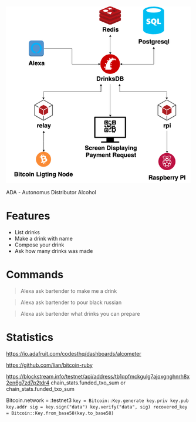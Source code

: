 ![Diagram](graph.png)

ADA - Autonomus Distributor Alcohol

# Features

* List drinks
* Make a drink with name
* Compose your drink
* Ask how many drinks was made

# Commands

> Alexa ask bartender to make me a drink

> Alexa ask bartender to pour black russian

> Alexa ask bartender what drinks you can prepare

# Statistics

https://io.adafruit.com/codesthq/dashboards/alcometer

https://github.com/lian/bitcoin-ruby

https://blockstream.info/testnet/api/address/tb1qpfmckgulg7ajqxgnghnrh8x2en6g7zd7p2tdr4
chain_stats.funded_txo_sum or chain_stats.funded_txo_sum

Bitcoin.network = :testnet3
`key = Bitcoin::Key.generate
key.priv
key.pub
key.addr
sig = key.sign("data")
key.verify("data", sig)
recovered_key = Bitcoin::Key.from_base58(key.to_base58)`